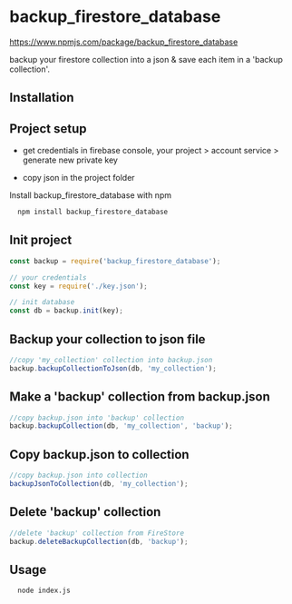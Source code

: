 
# backup_firestore_database

https://www.npmjs.com/package/backup_firestore_database

backup your firestore collection into a json &amp; save each item in a 'backup collection'.



## Installation

## Project setup

- get credentials in firebase console, your project > account service > generate new private key

- copy json in the project folder

Install backup_firestore_database with npm

```bash
  npm install backup_firestore_database
```
## Init project

```javascript
const backup = require('backup_firestore_database');

// your credentials
const key = require('./key.json');

// init database
const db = backup.init(key);
```

## Backup your collection to json file

```javascript
//copy 'my_collection' collection into backup.json
backup.backupCollectionToJson(db, 'my_collection');
```

## Make a 'backup' collection from backup.json

```javascript
//copy backup.json into 'backup' collection 
backup.backupCollection(db, 'my_collection', 'backup');
```
## Copy backup.json to collection

```javascript
//copy backup.json into collection 
backupJsonToCollection(db, 'my_collection');
```

## Delete 'backup' collection

```javascript
//delete 'backup' collection from FireStore
backup.deleteBackupCollection(db, 'backup');
```


## Usage

```bash
  node index.js
```

